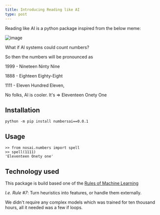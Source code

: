```yaml
---
title: Introducing Reading like AI
type: post
---
```


Reading like AI is a python package inspired from the below meme:

![image](https://user-images.githubusercontent.com/24592806/100549700-93259c00-329a-11eb-83af-d6bd84c346ce.png)

What if AI systems could count numbers?


So then the numbers will be pronounced as


1999 - Nineteen Ninty Nine


1888 - Eighteen Eighty-Eight


1111 - Eleven Hundred Eleven,


No folks, AI is cooler. It's => Eleventeen Onety One


## Installation


`python -m pip install numbersai==0.0.1`


## Usage


```
>> from nosai.numbers import spell
>> spell(1111)
'Eleventeen Onety one'
```


## Technology used


This package is build based one of the [Rules of Machine Learning](https://developers.google.com/machine-learning/guides/rules-of-ml)


*I.e. Rule #7*: Turn heuristics into features, or handle them externally.


We didn't require any complex models which was trained for ten thousand hours, all it needed was a few if loops.

